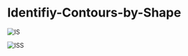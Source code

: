 # Identifiy-Contours-by-Shape


![IS](https://user-images.githubusercontent.com/42671977/85925848-d24d5c80-b8b8-11ea-8df8-5d7a582bc3cd.png)



![ISS](https://user-images.githubusercontent.com/42671977/85925847-d11c2f80-b8b8-11ea-80a0-ebf2c78820ca.png)
